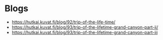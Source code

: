 
# Blogs

- https://hutkai.kuvat.fi/blog/92/trip-of-the-life-time/
- https://hutkai.kuvat.fi/blog/93/trip-of-the-lifetime-grand-canyon-part-ii/
- https://hutkai.kuvat.fi/blog/93/trip-of-the-lifetime-grand-canyon-part-iii
